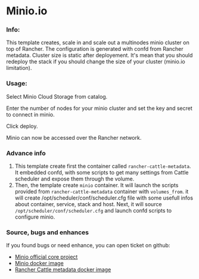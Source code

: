 # Minio.io

### Info:

 This template creates, scale in and scale out a multinodes minio cluster on top of Rancher. The configuration is generated with confd from Rancher metadata.
 Cluster size is static after deployement. It's mean that you should redeploy the stack if you should change the size of your cluster (minio.io limitation).


### Usage:

 Select Minio Cloud Storage from catalog.

 Enter the number of nodes for your minio cluster and set the key and secret to connect in minio.

 Click deploy.

 Minio can now be accessed over the Rancher network.

### Advance info
1. This template create first the container called `rancher-cattle-metadata`. It embedded confd, with some scripts to get many settings from Cattle scheduler and expose them through the volume.
2. Then, the template create `minio` container. It will launch the scripts provided from `rancher-cattle-metadata` container with `volumes_from`. it will create /opt/scheduler/conf/scheduler.cfg file with some usefull infos about container, service, stack and host. Next,  it will source `/opt/scheduler/conf/scheduler.cfg` and launch confd scripts to configure minio.

### Source, bugs and enhances

 If you found bugs or need enhance, you can open ticket on github:
 - [Minio official core project](https://github.com/minio/minio)
 - [Minio docker image](https://github.com/disaster37/alpine-minio)
 - [Rancher Cattle metadata docker image](https://github.com/disaster37/rancher-cattle-metadata)

